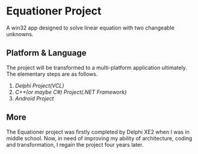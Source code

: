 # Equationer Project
A win32 app designed to solve linear equation with two changeable unknowns.
## Platform & Language
The project will be transformed to a multi-platform application ultimately. The elementary steps are as follows.  
1. _Delphi Project(VCL)_  
2. _C++(or maybe C#) Project(.NET Framework)_  
3. _Android Project_  
## More
The Equationer project was firstly completed by Delphi XE2 when I was in middle school. Now, in need of improving my ability of architecture, coding and transformation, I regain the project four years later.

